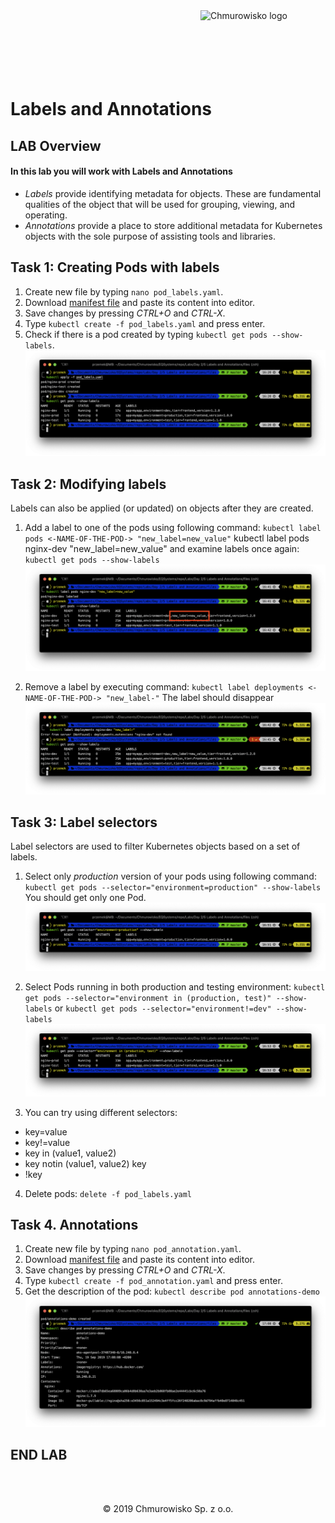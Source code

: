 <img src="../../../img/logo.png" alt="Chmurowisko logo" width="200" align="right">
<br><br>
<br><br>
<br><br>

# Labels and Annotations

## LAB Overview

#### In this lab you will work with Labels and Annotations

* *Labels* provide identifying metadata for objects. These are fundamental qualities of the object that will be used for grouping, viewing, and operating.
* *Annotations* provide a place to store additional metadata for Kubernetes objects with the sole purpose of assisting tools and libraries.

## Task 1: Creating Pods with labels 

1. Create new file by typing ``nano pod_labels.yaml``.
2. Download [manifest file](./files/pod_labels.yaml) and paste its content into editor.
3. Save changes by pressing *CTRL+O* and *CTRL-X*.
4. Type ``kubectl create -f pod_labels.yaml`` and press enter.
5. Check if there is a pod created by typing ``kubectl get pods --show-labels``.
![img](./img/pods_labels.png)

## Task 2: Modifying labels

Labels can also be applied (or updated) on objects after they are created.

1. Add a label to one of the pods using following command:
``
kubectl label pods <-NAME-OF-THE-POD-> "new_label=new_value"
``
kubectl label pods nginx-dev "new_label=new_value"
and examine labels once again:
``
kubectl get pods --show-labels
``
![img](./img/pods_labels2.png)

2. Remove a label by executing command:
``
kubectl label deployments <-NAME-OF-THE-POD-> "new_label-"
``
The label should disappear
![img](./img/pods_labels3.png)

## Task 3: Label selectors

Label selectors are used to filter Kubernetes objects based on a set of labels.

1. Select only *production* version of your pods using following command:
``
kubectl get pods --selector="environment=production" --show-labels
``
You should get only one Pod.
![img](./img/pods_labels4.png)

2. Select Pods running in both production and testing environment:
``
kubectl get pods --selector="environment in (production, test)" --show-labels
``
or
``
kubectl get pods --selector="environment!=dev" --show-labels
``
![img](./img/pods_labels5.png)
3. You can try using different selectors:
* key=value
* key!=value
* key in (value1, value2) 
* key notin (value1, value2) key
* !key

4. Delete pods:
``
delete -f pod_labels.yaml
``

## Task 4. Annotations

1. Create new file by typing ``nano pod_annotation.yaml``.
2. Download [manifest file](./files/pod_annotation.yaml) and paste its content into editor.
3. Save changes by pressing *CTRL+O* and *CTRL-X*.
4. Type ``kubectl create -f pod_annotation.yaml`` and press enter.
5. Get the description of the pod:
``
kubectl describe pod annotations-demo
``
![img](./img/pods_annotations.png)

## END LAB

<br><br>

<center><p>&copy; 2019 Chmurowisko Sp. z o.o.<p></center>

